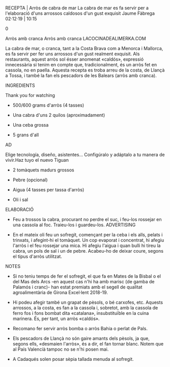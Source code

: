 RECEPTA | Arròs de cabra de mar
La cabra de mar es fa servir per a l'elaboració d'uns arrossos caldosos d'un gust exquisit
Jaume Fàbrega
02·12·19 | 10:15

0

Arròs amb cranca
Arròs amb cranca LACOCINADEALIMERKA.COM

La cabra de mar, o cranca, tant a la Costa Brava com a Menorca i Mallorca, es fa servir per fer uns arrossos d'un gust realment exquisit. Als restaurants, aquest arròs sol ésser anomenat «caldós», expressió innecessària si tenim en compte que, tradicionalment, és un arròs fet en cassola, no en paella. Aquesta recepta es troba arreu de la costa, de Llançà a Tossa, i també la fan els pescadors de les Balears (arròs amb cranca).

INGREDIENTS

Thank you for watching

- 500/600 grams d'arròs (4 tasses)

- Una cabra d'uns 2 quilos (aproximadament)

- Una ceba grossa

- 5 grans d'all

AD

Elige tecnología, diseño, asistentes… Configúralo y adáptalo a tu manera de vivir.Haz tuyo el nuevo Tiguan
- 2 tomàquets madurs grossos
- Pebre (opcional)

- Aigua (4 tasses per tassa d'arròs)

- Oli i sal

ELABORACIÓ

- Feu a trossos la cabra, procurant no perdre el suc, i feu-los rossejar en una cassola al foc. Traieu-los i ­guardeu-los.
ADVERTISING



- En el mateix oli feu un sofregit, començant per la ceba i els alls, pelats i trinxats, i afegint-hi el tomàquet. Un cop evaporat i concentrat, hi afegiu l'arròs i el feu rossejar una mica. Hi afegiu l'aigua i quan bulli hi tireu la cabra, un pols de sal i un de pebre. Acabeu-ho de deixar coure, segons el tipus d'arròs utilitzat.

NOTES

- Si no teniu temps de fer el sofregit, el que fa en Mates de la Bisbal o el del Mas dels Arcs -en aquest cas n'hi ha amb marisc (de gamba de Palamós i cranc)- han estat premiats amb el segell de qualitat agroalimentària de Girona Excel·lent 2018-19.

- Hi podeu afegir també un grapat de pèsols, o bé carxofes, etc. Aquests arrossos, a la costa, es fan a la cassola i, sobretot, amb la cassola de ferro fos i fons bombat dita «catalana», insubstituïble en la cuina marinera. És, per tant, un arròs «caldós».

- Recomano fer servir arròs bomba o arròs Bahia o perlat de Pals.

- Els pescadors de Llançà no són gaire amants dels pèsols, ja que, segons ells, «desmaien l'arròs», és a dir, el fan tornar blanc. Notem que al País Valencià tampoc no se n'hi posen mai.

- A Cadaqués solen posar sèpia tallada menuda al sofregit.